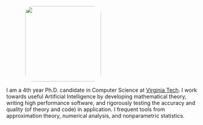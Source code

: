
<p align="left" style="margin-left: min(10vw, 50px)">
  <img src="https://avatars1.githubusercontent.com/u/7769932?s=460&v=4" width="200" style="border-radius:10%">
</p>

I am a 4th year Ph.D. candidate in Computer Science at [Virginia Tech](https://vt.edu).  I work towards useful Artificial Intelligence by developing mathematical theory, writing high performance software, and rigorously testing the accuracy and quality (of theory and code) in application. I frequent tools from approximation theory, numerical analysis, and nonparametric statistics.
